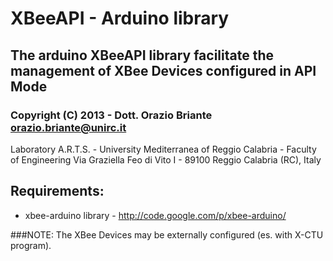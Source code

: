 # XBeeAPI - Arduino library 
## The arduino XBeeAPI library facilitate the management of XBee Devices configured in API Mode
### Copyright (C) 2013 - Dott. Orazio Briante <orazio.briante@unirc.it>
Laboratory A.R.T.S. - University Mediterranea of Reggio Calabria - Faculty of Engineering
Via Graziella Feo di Vito I - 89100 Reggio Calabria (RC), Italy


## Requirements:

* xbee-arduino library - http://code.google.com/p/xbee-arduino/


###NOTE:
The XBee Devices may be externally configured (es. with X-CTU program).
